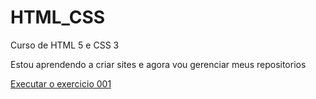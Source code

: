 # HTML_CSS
 Curso de HTML 5 e CSS 3

 Estou aprendendo a criar sites e agora vou gerenciar meus repositorios

 <a href="https://lucasbarrosdevv.github.io/HTML_CSS/Exercicios/ex001/index.html"> Executar o exercicio 001</a>

